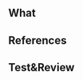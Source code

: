 <!--
Is there any breaking changes?  If so this is a major release, make sure '#major' is in at least one
commit message to get CI to bump the major.  This will prevent automatic down stream dependency
bumping / consuming.  For more information about semantic versioning see: https://semver.org/


Suggested PR template: Fill/delete/add sections as needed. Optionally delete any commented block.
-->
What
----
<!--
Briefly describe **what** you have changed and **why**.
Optionally include implementation strategy.
-->

References
----------
<!--
Copy&paste links: to Jira ticket, other PRs, issues, Slack conversations...
For code bumps: link to PR, tag or GitHub `/compare/master...master`
-->

Test&Review
------------

<!--
Has it been tested? how?
Copy&paste any handy instructions, steps or requirements that can save time to the reviewer or any reader.
-->

<!--
Open questions / Follow ups
--------------------------
<!--
Optional: anything open to discussion for the reviewer, out of scope, or follow ups.
-->

<!--
Review stakeholders
------------------
<!--
Optional: mention stakeholders or if special context that is required to review.
-->
